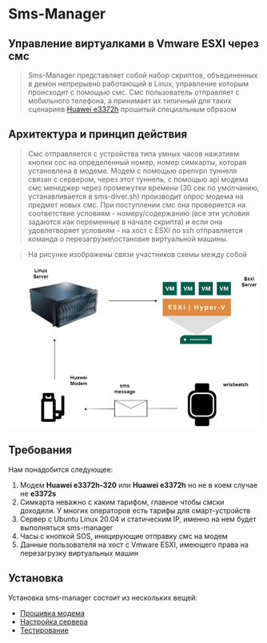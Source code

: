# Sms-Manager
## Управление виртуалками в Vmware ESXI через смс

> Sms-Manager представляет собой набор скриптов, объединенных в демон непрерывно работающий в Linux, управление которым происходит с помощью смс.
> Смс пользователь отправляет с мобильного телефона, а принимает их типичный для таких сценариев [Huawei e3372h](https://market.yandex.ru/product--4g-lte-modem-huawei-e3372h-320/667862013?cpa=1) прошитый специальным образом
 
 
 ## Архитектура и принцип действия

> Смс отправляется с устройства типа умных часов нажатием кнопки сос на определенный номер, номер симкарты, которая установлена в модеме. Модем с помощью openvpn туннеля связан с сервером, через этот туннель, с помощью api модема смс менеджер через промежутки времени (30 сек по умолчанию, устанавливается в sms-diver.sh) производит опрос модема на предмет новых смс. При поступлении смс она проверяется на соответствие условиям - номеру/содержанию (все эти условия задаются как переменные в начале скрипта) и если она удовлетворяет условиям - на хост с ESXI по ssh отправляется команда о перезагрузке\остановке виртуальной машины.  

> На рисунке изображены связи участников схемы между собой



![Architecture](test/sms-manager.png)

## Требования

Нам понадобится следующее:

1. Модем **Huawei e3372h-320** или **Huawei e3372h** но не в коем случае не **e3372s** 
2. Симкарта неважно с каким тарифом, главное чтобы смски доходили. У многих операторов есть тарифы для смарт-устройств
3. Сервер c Ubuntu Linux 20.04 и статическим IP, именно на нем будет выполняться sms-manager
4. Часы с кнопкой SOS, иницирующие отправку смс на модем
5. Данные пользователя на хост с Vmware ESXI, имеющего права на перезагрузку виртуальных машин



## Установка

Установка sms-manager состоит из нескольких вещей:

- [Прошивка модема](firmware/README.md)
- [Настройка сервера](server/README.md)
- [Тестирование](test/README.md)

